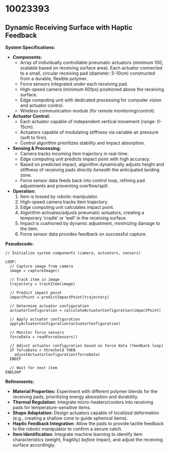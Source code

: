 # 10023393

## Dynamic Receiving Surface with Haptic Feedback

**System Specifications:**

*   **Components:**
    *   Array of individually controllable pneumatic actuators (minimum 100, scalable based on receiving surface area). Each actuator connected to a small, circular receiving pad (diameter: 5-10cm) constructed from a durable, flexible polymer.
    *   Force sensors integrated *under* each receiving pad.
    *   High-speed camera (minimum 60fps) positioned above the receiving surface.
    *   Edge computing unit with dedicated processing for computer vision and actuator control.
    *   Wireless communication module (for remote monitoring/control).
*   **Actuator Control:**
    *   Each actuator capable of independent vertical movement (range: 0-15cm).
    *   Actuators capable of modulating stiffness via variable air pressure (soft to firm).
    *   Control algorithm prioritizes stability and impact absorption.
*   **Sensing & Processing:**
    *   Camera tracks incoming item trajectory in real-time.
    *   Edge computing unit predicts impact point with high accuracy.
    *   Based on predicted impact, algorithm dynamically adjusts height and stiffness of receiving pads *directly beneath* the anticipated landing zone.
    *   Force sensor data feeds back into control loop, refining pad adjustments and preventing overflow/spill.
*   **Operation:**
    1.  Item is tossed by robotic manipulator.
    2.  High-speed camera tracks item trajectory.
    3.  Edge computing unit calculates impact point.
    4.  Algorithm activates/adjusts pneumatic actuators, creating a temporary ‘cradle’ or ‘well’ in the receiving surface.
    5.  Impact is cushioned by dynamic adjustment, minimizing damage to the item.
    6.  Force sensor data provides feedback on successful capture.

**Pseudocode:**

```
// Initialize system components (camera, actuators, sensors)

LOOP:
  // Capture image from camera
  image = captureImage()

  // Track item in image
  trajectory = trackItem(image)

  // Predict impact point
  impactPoint = predictImpactPoint(trajectory)

  // Determine actuator configuration
  actuatorConfiguration = calculateActuatorConfiguration(impactPoint)

  // Apply actuator configuration
  applyActuatorConfiguration(actuatorConfiguration)

  // Monitor force sensors
  forceData = readForceSensors()

  // Adjust actuator configuration based on force data (feedback loop)
  IF forceData > threshold THEN
    adjustActuatorConfiguration(forceData)
  ENDIF

  // Wait for next item
ENDLOOP
```

**Refinements:**

*   **Material Properties:** Experiment with different polymer blends for the receiving pads, prioritizing energy absorption and durability.
*   **Thermal Regulation:** Integrate micro-heaters/coolers into receiving pads for temperature-sensitive items.
*   **Shape Adaptation:** Design actuators capable of *localized* deformation (e.g., creating a shallow cone to guide spherical items).
*   **Haptic Feedback Integration**: Allow the pads to provide tactile feedback to the robotic manipulator to confirm a secure catch.
*   **Item Identification**: Integrate machine learning to identify item characteristics (weight, fragility) *before* impact, and adjust the receiving surface accordingly.